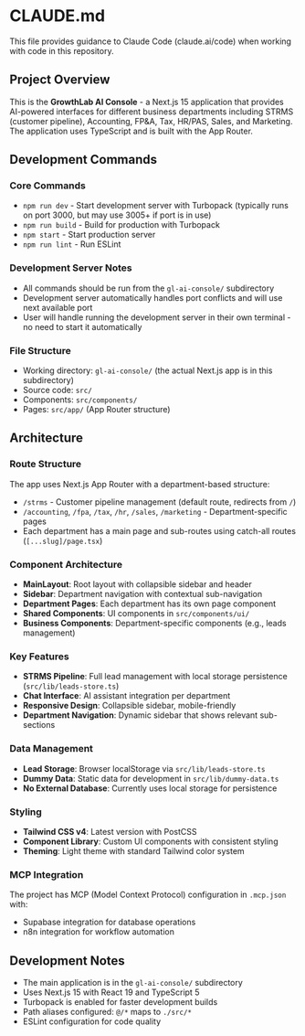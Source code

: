# CLAUDE.md

This file provides guidance to Claude Code (claude.ai/code) when working with code in this repository.

## Project Overview

This is the **GrowthLab AI Console** - a Next.js 15 application that provides AI-powered interfaces for different business departments including STRMS (customer pipeline), Accounting, FP&A, Tax, HR/PAS, Sales, and Marketing. The application uses TypeScript and is built with the App Router.

## Development Commands

### Core Commands
- `npm run dev` - Start development server with Turbopack (typically runs on port 3000, but may use 3005+ if port is in use)
- `npm run build` - Build for production with Turbopack
- `npm start` - Start production server
- `npm run lint` - Run ESLint

### Development Server Notes
- All commands should be run from the `gl-ai-console/` subdirectory
- Development server automatically handles port conflicts and will use next available port
- User will handle running the development server in their own terminal - no need to start it automatically

### File Structure
- Working directory: `gl-ai-console/` (the actual Next.js app is in this subdirectory)
- Source code: `src/`
- Components: `src/components/`
- Pages: `src/app/` (App Router structure)

## Architecture

### Route Structure
The app uses Next.js App Router with a department-based structure:
- `/strms` - Customer pipeline management (default route, redirects from `/`)
- `/accounting`, `/fpa`, `/tax`, `/hr`, `/sales`, `/marketing` - Department-specific pages
- Each department has a main page and sub-routes using catch-all routes (`[...slug]/page.tsx`)

### Component Architecture
- **MainLayout**: Root layout with collapsible sidebar and header
- **Sidebar**: Department navigation with contextual sub-navigation
- **Department Pages**: Each department has its own page component
- **Shared Components**: UI components in `src/components/ui/`
- **Business Components**: Department-specific components (e.g., leads management)

### Key Features
- **STRMS Pipeline**: Full lead management with local storage persistence (`src/lib/leads-store.ts`)
- **Chat Interface**: AI assistant integration per department
- **Responsive Design**: Collapsible sidebar, mobile-friendly
- **Department Navigation**: Dynamic sidebar that shows relevant sub-sections

### Data Management
- **Lead Storage**: Browser localStorage via `src/lib/leads-store.ts`
- **Dummy Data**: Static data for development in `src/lib/dummy-data.ts`
- **No External Database**: Currently uses local storage for persistence

### Styling
- **Tailwind CSS v4**: Latest version with PostCSS
- **Component Library**: Custom UI components with consistent styling
- **Theming**: Light theme with standard Tailwind color system

### MCP Integration
The project has MCP (Model Context Protocol) configuration in `.mcp.json` with:
- Supabase integration for database operations
- n8n integration for workflow automation

## Development Notes

- The main application is in the `gl-ai-console/` subdirectory
- Uses Next.js 15 with React 19 and TypeScript 5
- Turbopack is enabled for faster development builds
- Path aliases configured: `@/*` maps to `./src/*`
- ESLint configuration for code quality